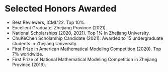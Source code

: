 # Selected Honors Awarded
- Best Reviewers, ICML'22. Top 10%.
- Excellent Graduate, Zhejiang Province (2021). 
- National Scholarships (2020, 2021). Top 1% in Zhejiang University.
- ChuKeChen Scholarship Candidate (2021). Awarded to 15 undergraduate students in Zhejiang University.
- First Prize in American Mathematical Modeling Competition (2020). Top 7% worldwide.
- First Prize of National Mathematical Modeling Competition in Zhejiang Province (2019).